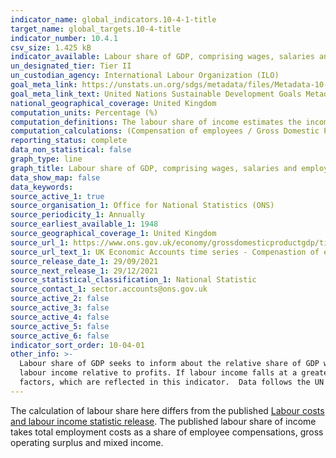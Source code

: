 ```yaml
---
indicator_name: global_indicators.10-4-1-title
target_name: global_targets.10-4-title
indicator_number: 10.4.1
csv_size: 1.425 kB
indicator_available: Labour share of GDP, comprising wages, salaries and employers social contributions
un_designated_tier: Tier II
un_custodian_agency: International Labour Organization (ILO)
goal_meta_link: https://unstats.un.org/sdgs/metadata/files/Metadata-10-04-01.pdf
goal_meta_link_text: United Nations Sustainable Development Goals Metadata (PDF 190 KB)
national_geographical_coverage: United Kingdom
computation_units: Percentage (%)
computation_definitions: The labour share of income estimates the income received by labour in the generation of value added, which includes the compensation of employees.
computation_calculations: (Compensation of employees / Gross Domestic Product at market prices) * 100
reporting_status: complete
data_non_statistical: false
graph_type: line
graph_title: Labour share of GDP, comprising wages, salaries and employers social contributions
data_show_map: false
data_keywords:
source_active_1: true
source_organisation_1: Office for National Statistics (ONS)
source_periodicity_1: Annually
source_earliest_available_1: 1948
source_geographical_coverage_1: United Kingdom
source_url_1: https://www.ons.gov.uk/economy/grossdomesticproductgdp/timeseries/ihxp/ukea
source_url_text_1: UK Economic Accounts time series - Compenastion of employees as % of Gross Domestic Product 
source_release_date_1: 29/09/2021
source_next_release_1: 29/12/2021
source_statistical_classification_1: National Statistic
source_contact_1: sector.accounts@ons.gov.uk
source_active_2: false
source_active_3: false
source_active_4: false
source_active_5: false
source_active_6: false
indicator_sort_order: 10-04-01
other_info: >-
  Labour share of GDP seeks to inform about the relative share of GDP which accrues to workers as compared to the share which accrues to capital in each reference period.  In periods of economic recession this figure provides an indication of the extent to which falling output reduces
  labour income relative to profits. If labour income falls at a greater rate than profits the labour income share will be expected to fall. Increased production and GDP often lead to improved living standards, depending on the distribution of real income and public policy among other
  factors, which are reflected in this indicator.  Data follows the UN specification for this indicator. This indicator has been identified in collaboration with topic experts.
---
```

The calculation of labour share here differs from the published [Labour costs and labour income statistic release](https://www.ons.gov.uk/economy/economicoutputandproductivity/productivitymeasures/bulletins/labourcostsandlabourincomeuk/2021). The published labour share of income takes total employment costs as a share of employee compensations, gross operating surplus and mixed income.